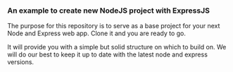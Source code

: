 ### An example to create new NodeJS project with ExpressJS

The purpose for this repository is to serve as a base project for your next Node and Express web app. Clone it and you are ready to go.

It will provide you with a simple but solid structure on which to build on. We will do our best to keep it up to date with the latest node and express versions.
